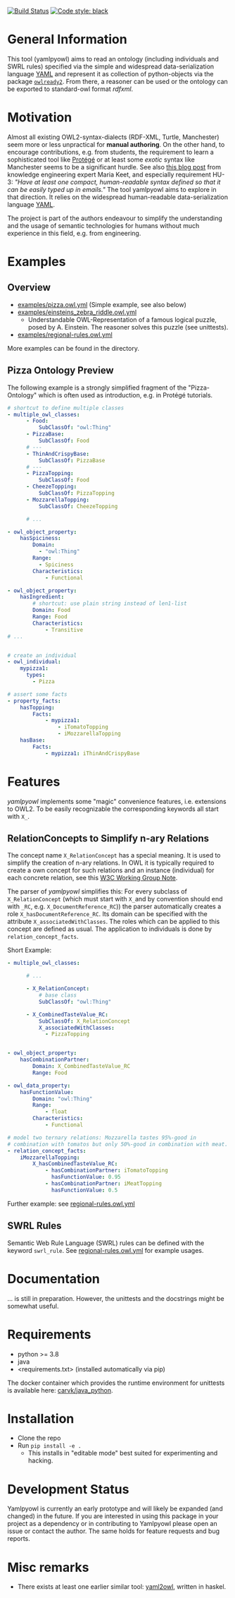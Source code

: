[![Build Status](https://cloud.drone.io/api/badges/cknoll/yamlpyowl/status.svg)](https://cloud.drone.io/cknoll/yamlpyowl)
[![Code style: black](https://img.shields.io/badge/code%20style-black-000000.svg)](https://github.com/psf/black)

# General Information

This tool (yamlpyowl) aims to read an ontology (including individuals and SWRL rules) specified via the simple and widespread data-serialization language [YAML](https://en.wikipedia.org/wiki/YAML) and represent it as collection of python-objects via the package [`owlready2`](https://owlready2.readthedocs.io). From there, a reasoner can be used or the ontology can be exported to standard-owl format *rdfxml*.

# Motivation

Almost all existing OWL2-syntax-dialects (RDF-XML, Turtle, Manchester) seem more or less unpractical for **manual authoring**. On the other hand, to encourage contributions, e.g. from students, the requirement to learn a sophisticated tool like [Protégé](http://protege.stanford.edu/) or at least some *exotic* syntax like Manchester seems to be a significant hurdle. See also [this blog post](https://keet.wordpress.com/2020/04/10/a-draft-requirements-catalogue-for-ontology-languages/) from knowledge engineering expert Maria Keet, and especially requirement HU-3: *"Have at least one compact, human-readable syntax defined so that it can be easily typed up in emails."* The tool yamlpyowl aims to explore in that direction. It relies on the widespread human-readable data-serialization language [YAML](https://en.wikipedia.org/wiki/YAML).

The project is part of the authors endeavour to simplify the understanding and the usage of semantic technologies for humans without much experience in this field, e.g. from engineering. 

# Examples

## Overview

- [examples/pizza.owl.yml](examples/pizza.owl.yml) (Simple example, see also below) 
- [examples/einsteins_zebra_riddle.owl.yml](examples/einsteins_zebra_riddle.owl.yml)
    - Understandable OWL-Representation of a famous logical puzzle, posed by A. Einstein. The reasoner solves this puzzle (see unittests).  
- [examples/regional-rules.owl.yml](examples/regional-rules.owl.yml) 

More examples can be found in the directory.
## Pizza Ontology Preview 

The following example is a strongly simplified fragment of the "Pizza-Ontology" which is often used as introduction, e.g. in Protégé tutorials.

```yaml
# shortcut to define multiple classes
- multiple_owl_classes:
      - Food:
          SubClassOf: "owl:Thing"
      - PizzaBase:
          SubClassOf: Food
      # ---
      - ThinAndCrispyBase:
          SubClassOf: PizzaBase
      # ---
      - PizzaTopping:
          SubClassOf: Food
      - CheezeTopping:
          SubClassOf: PizzaTopping
      - MozzarellaTopping:
          SubClassOf: CheezeTopping

      # ...

- owl_object_property:
    hasSpiciness:
        Domain:
          - "owl:Thing"
        Range:
          - Spiciness
        Characteristics:
            - Functional

- owl_object_property:
    hasIngredient:
        # shortcut: use plain string instead of len1-list
        Domain: Food
        Range: Food
        Characteristics:
            - Transitive
# ...


# create an individual 
- owl_individual:
    mypizza1:
      types:
        - Pizza

# assert some facts 
- property_facts:
    hasTopping:
        Facts:
            - mypizza1:
                - iTomatoTopping
                - iMozzarellaTopping
    hasBase:
        Facts:
            - mypizza1: iThinAndCrispyBase 
```


# Features

*yamlpyowl* implements some "magic" convenience features, i.e. extensions to OWL2. To be easily recognizable the corresponding keywords all start with `X_`.


## RelationConcepts to Simplify n-ary Relations

The concept name `X_RelationConcept` has a special meaning. It is used to simplify the creation of n-ary relations. In OWL it is typically required to create a own concept for such relations and an instance (individual) for each concrete relation, see this [W3C Working Group Note](https://www.w3.org/TR/swbp-n-aryRelations/#pattern1).

The parser of *yamlpyowl* simplifies this: For every subclass of `X_RelationConcept` (which must start with `X_`and by convention should end with `_RC`, e.g. `X_DocumentReference_RC`)) the parser automatically creates a role `X_hasDocumentReference_RC`. Its domain can be specified with the attribute `X_associatedWithClasses`. The roles which can be applied to this concept are defined as usual. The application to individuals is done by `relation_concept_facts`.

Short Example:

```yaml
- multiple_owl_classes:

      # ...

      - X_RelationConcept:
          # base class
          SubClassOf: "owl:Thing"

      - X_CombinedTasteValue_RC:
          SubClassOf: X_RelationConcept
          X_associatedWithClasses:
            - PizzaTopping


- owl_object_property:
    hasCombinationPartner:
        Domain: X_CombinedTasteValue_RC
        Range: Food

- owl_data_property:
    hasFunctionValue:
        Domain: "owl:Thing"
        Range:
            - float
        Characteristics:
            - Functional

# model two ternary relations: Mozzarella tastes 95%-good in
# combination with tomatos but only 50%-good in combination with meat.
- relation_concept_facts:
    iMozzarellaTopping:
        X_hasCombinedTasteValue_RC:
            - hasCombinationPartner: iTomatoTopping
              hasFunctionValue: 0.95
            - hasCombinationPartner: iMeatTopping
              hasFunctionValue: 0.5
```

Further example: see [regional-rules.owl.yml](examples/regional-rules.owl.yml)

## SWRL Rules

Semantic Web Rule Language (SWRL) rules can be defined with the keyword `swrl_rule`.
See [regional-rules.owl.yml](examples/regional-rules.owl.yml) for example usages.

# Documentation
... is still in preparation. However, the unittests and the docstrings might be somewhat useful.

# Requirements

- python >= 3.8
- java
- <requirements.txt> (installed automatically via pip)

The docker container which provides the runtime environment for unittests is available here: [carvk/java_python](https://hub.docker.com/repository/docker/carvk/java_python).

# Installation

- Clone the repo
- Run `pip install -e .`
    - This installs in "editable mode" best suited for experimenting and hacking.


# Development Status

Yamlpyowl is currently an early prototype and will likely be expanded (and changed) in the future. If you are interested in  using this package in your project as a dependency or in contributing to Yamlpyowl please open an issue or contact the author. The same holds for feature requests and bug reports.

# Misc remarks

-  There exists at least one earlier similar tool: [yaml2owl](https://github.com/leifw/yaml2owl), written in haskel. 
